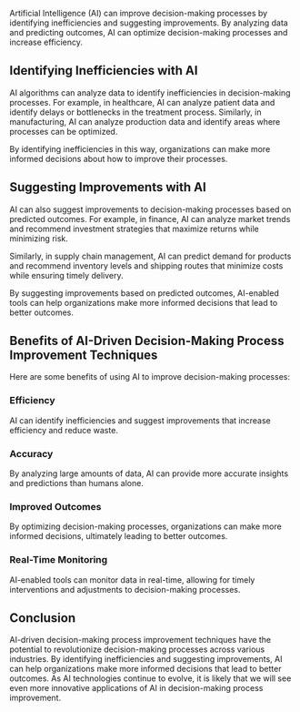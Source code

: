 
Artificial Intelligence (AI) can improve decision-making processes by identifying inefficiencies and suggesting improvements. By analyzing data and predicting outcomes, AI can optimize decision-making processes and increase efficiency.

Identifying Inefficiencies with AI
----------------------------------

AI algorithms can analyze data to identify inefficiencies in decision-making processes. For example, in healthcare, AI can analyze patient data and identify delays or bottlenecks in the treatment process. Similarly, in manufacturing, AI can analyze production data and identify areas where processes can be optimized.

By identifying inefficiencies in this way, organizations can make more informed decisions about how to improve their processes.

Suggesting Improvements with AI
-------------------------------

AI can also suggest improvements to decision-making processes based on predicted outcomes. For example, in finance, AI can analyze market trends and recommend investment strategies that maximize returns while minimizing risk.

Similarly, in supply chain management, AI can predict demand for products and recommend inventory levels and shipping routes that minimize costs while ensuring timely delivery.

By suggesting improvements based on predicted outcomes, AI-enabled tools can help organizations make more informed decisions that lead to better outcomes.

Benefits of AI-Driven Decision-Making Process Improvement Techniques
--------------------------------------------------------------------

Here are some benefits of using AI to improve decision-making processes:

### Efficiency

AI can identify inefficiencies and suggest improvements that increase efficiency and reduce waste.

### Accuracy

By analyzing large amounts of data, AI can provide more accurate insights and predictions than humans alone.

### Improved Outcomes

By optimizing decision-making processes, organizations can make more informed decisions, ultimately leading to better outcomes.

### Real-Time Monitoring

AI-enabled tools can monitor data in real-time, allowing for timely interventions and adjustments to decision-making processes.

Conclusion
----------

AI-driven decision-making process improvement techniques have the potential to revolutionize decision-making processes across various industries. By identifying inefficiencies and suggesting improvements, AI can help organizations make more informed decisions that lead to better outcomes. As AI technologies continue to evolve, it is likely that we will see even more innovative applications of AI in decision-making process improvement.
